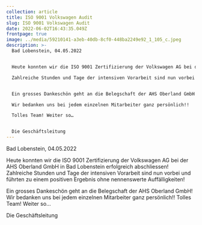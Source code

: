 ```yaml
---
collection: article
title: ISO 9001 Volkswagen Audit
slug: ISO 9001 Volkswagen Audit
date: 2022-06-02T16:43:35.049Z
frontpage: true
image: ../media/59210141-a3eb-40db-8cf0-448ba2249e92_1_105_c.jpeg
description: >-
  Bad Lobenstein, 04.05.2022


  Heute konnten wir die ISO 9001 Zertifizierung der Volkswagen AG bei der AHS Oberland GmbH in Bad Lobenstein erfolgreich abschliessen!

  Zahlreiche Stunden und Tage der intensiven Vorarbeit sind nun vorbei und führten zu einem positiven Ergebnis ohne nennenswerte Auffälligkeiten!


  Ein grosses Dankeschön geht an die Belegschaft der AHS Oberland GmbH!

  Wir bedanken uns bei jedem einzelnen Mitarbeiter ganz persönlich!!

  Tolles Team! Weiter so…


  Die Geschäftsleitung
---
```

Bad Lobenstein, 04.05.2022

Heute konnten wir die ISO 9001 Zertifizierung der Volkswagen AG bei der AHS Oberland GmbH in Bad Lobenstein erfolgreich abschliessen!
Zahlreiche Stunden und Tage der intensiven Vorarbeit sind nun vorbei und führten zu einem positiven Ergebnis ohne nennenswerte Auffälligkeiten!

Ein grosses Dankeschön geht an die Belegschaft der AHS Oberland GmbH!
Wir bedanken uns bei jedem einzelnen Mitarbeiter ganz persönlich!!
Tolles Team! Weiter so…

Die Geschäftsleitung